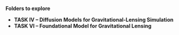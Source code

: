 **Folders to explore**
- **TASK IV – Diffusion Models for Gravitational-Lensing Simulation**  
- **TASK VI – Foundational Model for Gravitational Lensing**

